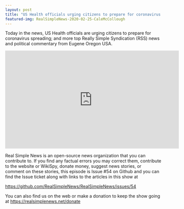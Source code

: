 ```yaml
---
layout: post
title: "US Health officials urging citizens to prepare for coronavirus spreading"
featured-img: RealSimpleNews-2020-02-25-CaleMcCollough
---
```


Today in the news, US Health officials are urging citizens to prepare for coronavirus spreading; and more top Really Simple Syndication (RSS) news and political commentary from Eugene Oregon USA.

<iframe width="560" height="315" src="https://www.youtube.com/embed/y8uWirADWfQ" frameborder="0" allow="accelerometer; autoplay; encrypted-media; gyroscope; picture-in-picture" allowfullscreen></iframe>

Real Simple News is an open-source news organization that you can contribute to. If you find any factual errors you may correct them, contribute to the website or WikiSpy, donate money, suggest news stories, or comment on these stories, this episode is Issue #54 on Github and you can find the Issue ticket along with links to the articles in this show at 

<https://github.com/RealSimpleNews/RealSimpleNews/issues/54>

You can also find us on the web or make a donation to keep the show going at <https://realsimplenews.net/donate>
